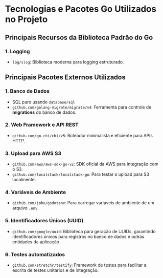 # Tecnologias e Pacotes Go Utilizados no Projeto

## **Principais Recursos da Biblioteca Padrão do Go**

### **1. Logging**

- `log/slog`: Biblioteca moderna para logging estruturado.

## **Principais Pacotes Externos Utilizados**

### **1. Banco de Dados**

- SQL puro usando `database/sql`
- `github.com/golang-migrate/migrate/v4`: Ferramenta para controle de **migrations** do banco de dados.

### **2. Web Framework e API REST**

- `github.com/go-chi/chi/v5`: Roteador minimalista e eficiente para APIs HTTP.

### **3. Upload para AWS S3**

- `github.com/aws/aws-sdk-go-v2`: SDK oficial da AWS para integração com o S3.
- `github.com/localstack/localstack-go`: Para testar o upload para S3 localmente.

### **4. Variáveis de Ambiente**

- `github.com/joho/godotenv`: Para carregar variáveis de ambiente de um arquivo `.env`.

### **5. Identificadores Únicos (UUID)**

- `github.com/google/uuid`: Biblioteca para geração de UUIDs, garantindo identificadores únicos para registros no banco de dados e outras entidades da aplicação.

### **6. Testes automatizados**

- `github.com/stretchr/testify`: Framework de testes para facilitar a escrita de testes unitários e de integração.

